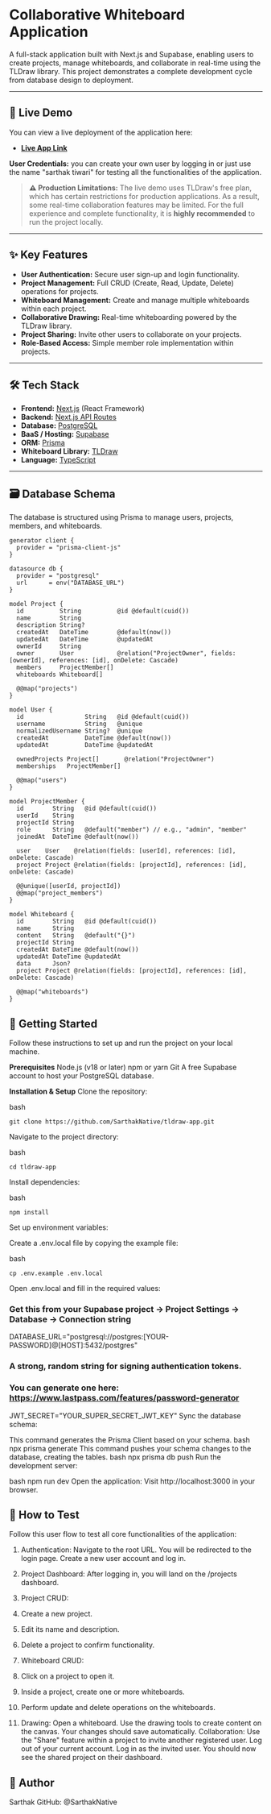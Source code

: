 # Collaborative Whiteboard Application

A full-stack application built with Next.js and Supabase, enabling users to create projects, manage whiteboards, and collaborate in real-time using the TLDraw library. This project demonstrates a complete development cycle from database design to deployment.

---

## 🚀 Live Demo

You can view a live deployment of the application here:

- **[Live App Link](https://tldraw-9nxkwybeu-sarthaknatives-projects.vercel.app/projects)**

 **User Credentials:**
 you can create your own user by logging in or just use the name "sarthak tiwari" for testing all the functionalities of the application.

> **⚠️ Production Limitations:**
> The live demo uses TLDraw's free plan, which has certain restrictions for production applications. As a result, some real-time collaboration features may be limited. For the full experience and complete functionality, it is **highly recommended** to run the project locally.

---

## ✨ Key Features

- **User Authentication:** Secure user sign-up and login functionality.
- **Project Management:** Full CRUD (Create, Read, Update, Delete) operations for projects.
- **Whiteboard Management:** Create and manage multiple whiteboards within each project.
- **Collaborative Drawing:** Real-time whiteboarding powered by the TLDraw library.
- **Project Sharing:** Invite other users to collaborate on your projects.
- **Role-Based Access:** Simple member role implementation within projects.

---

## 🛠️ Tech Stack

- **Frontend:** [Next.js](https://nextjs.org/) (React Framework)
- **Backend:** [Next.js API Routes](https://nextjs.org/docs/api-routes/introduction)
- **Database:** [PostgreSQL](https://www.postgresql.org/)
- **BaaS / Hosting:** [Supabase](https://supabase.io/)
- **ORM:** [Prisma](https://www.prisma.io/)
- **Whiteboard Library:** [TLDraw](https://tldraw.dev/)
- **Language:** [TypeScript](https://www.typescriptlang.org/)

---

## 🗃️ Database Schema

The database is structured using Prisma to manage users, projects, members, and whiteboards.



```prisma
generator client {
  provider = "prisma-client-js"
}

datasource db {
  provider = "postgresql"
  url      = env("DATABASE_URL")
}

model Project {
  id          String          @id @default(cuid())
  name        String
  description String?
  createdAt   DateTime        @default(now())
  updatedAt   DateTime        @updatedAt
  ownerId     String
  owner       User            @relation("ProjectOwner", fields: [ownerId], references: [id], onDelete: Cascade)
  members     ProjectMember[]
  whiteboards Whiteboard[]

  @@map("projects")
}

model User {
  id                 String   @id @default(cuid())
  username           String   @unique
  normalizedUsername String?  @unique
  createdAt          DateTime @default(now())
  updatedAt          DateTime @updatedAt

  ownedProjects Project[]       @relation("ProjectOwner")
  memberships   ProjectMember[]

  @@map("users")
}

model ProjectMember {
  id        String   @id @default(cuid())
  userId    String
  projectId String
  role      String   @default("member") // e.g., "admin", "member"
  joinedAt  DateTime @default(now())

  user    User    @relation(fields: [userId], references: [id], onDelete: Cascade)
  project Project @relation(fields: [projectId], references: [id], onDelete: Cascade)

  @@unique([userId, projectId])
  @@map("project_members")
}

model Whiteboard {
  id        String   @id @default(cuid())
  name      String
  content   String   @default("{}")
  projectId String
  createdAt DateTime @default(now())
  updatedAt DateTime @updatedAt
  data      Json?
  project Project @relation(fields: [projectId], references: [id], onDelete: Cascade)

  @@map("whiteboards")
}
```


## 🏁 Getting Started
Follow these instructions to set up and run the project on your local machine.

**Prerequisites**
Node.js (v18 or later)
npm or yarn
Git
A free Supabase account to host your PostgreSQL database.

**Installation & Setup**
Clone the repository:

bash
```
git clone https://github.com/SarthakNative/tldraw-app.git
```
Navigate to the project directory:

bash
```
cd tldraw-app
```

Install dependencies:

bash
```
npm install
```

Set up environment variables:

Create a .env.local file by copying the example file:

bash
```
cp .env.example .env.local
```

Open .env.local and fill in the required values:

### Get this from your Supabase project -> Project Settings -> Database -> Connection string
DATABASE_URL="postgresql://postgres:[YOUR-PASSWORD]@[HOST]:5432/postgres"

### A strong, random string for signing authentication tokens.
### You can generate one here: https://www.lastpass.com/features/password-generator
JWT_SECRET="YOUR_SUPER_SECRET_JWT_KEY"
Sync the database schema:

This command generates the Prisma Client based on your schema.
bash
npx prisma generate
This command pushes your schema changes to the database, creating the tables.
bash
npx prisma db push
Run the development server:

bash
npm run dev
Open the application:
Visit http://localhost:3000 in your browser.

## 🧪 How to Test
Follow this user flow to test all core functionalities of the application:

1. Authentication: Navigate to the root URL. You will be redirected to the login page. Create a new user account and log in.
2. Project Dashboard: After logging in, you will land on the /projects dashboard.
3. Project CRUD:
4. Create a new project.
5. Edit its name and description.
6. Delete a project to confirm functionality.
7. Whiteboard CRUD:
8. Click on a project to open it.
9. Inside a project, create one or more whiteboards.
10. Perform update and delete operations on the whiteboards.

11. Drawing:
Open a whiteboard.
Use the drawing tools to create content on the canvas. Your changes should save automatically.
Collaboration:
Use the "Share" feature within a project to invite another registered user.
Log out of your current account.
Log in as the invited user. You should now see the shared project on their dashboard.

## 👤 Author
Sarthak
GitHub: @SarthakNative